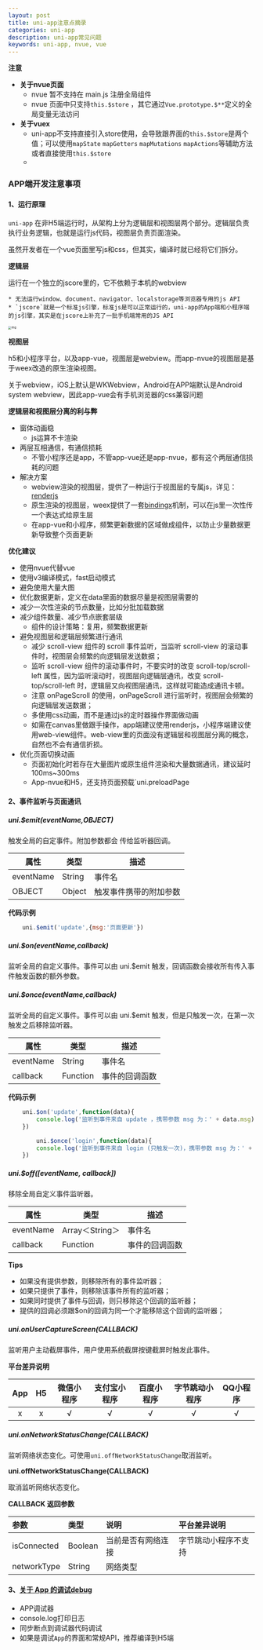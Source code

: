 ```yaml
---
layout: post
title: uni-app注意点摘录
categories: uni-app
description: uni-app常见问题
keywords: uni-app, nvue, vue
---
```


**注意**

- **关于nvue页面**
  - nvue 暂不支持在 main.js 注册全局组件
  - nvue 页面中只支持`this.$store` ，其它通过`Vue.prototype.$**`定义的全局变量无法访问
- **关于vuex**
  - uni-app不支持直接引入store使用，会导致跟界面的`this.$store`是两个值；可以使用`mapState` `mapGetters` `mapMutations` `mapActions`等辅助方法或者直接使用`this.$store`
  - 

### APP端开发注意事项

#### 1、运行原理

`uni-app` 在非H5端运行时，从架构上分为逻辑层和视图层两个部分。逻辑层负责执行业务逻辑，也就是运行js代码，视图层负责页面渲染。

虽然开发者在一个vue页面里写js和css，但其实，编译时就已经将它们拆分。

**逻辑层**

运行在一个独立的jscore里的，它不依赖于本机的webview

	* 无法运行window、document、navigator、localstorage等浏览器专用的js API
	* `jscore`就是一个标准js引擎，标准js是可以正常运行的，uni-app的App端和小程序端的js引擎，其实是在jscore上补充了一批手机端常用的JS API

<img src="https://img.cdn.aliyun.dcloud.net.cn/uni-app/jscore.jpg" alt="img" style="zoom:40%;" />

**视图层**

h5和小程序平台，以及app-vue，视图层是webview。而app-nvue的视图层是基于weex改造的原生渲染视图。

关于webview，iOS上默认是WKWebview，Android在APP端默认是Android system webview，因此app-vue会有手机浏览器的css兼容问题



**逻辑层和视图层分离的利与弊**

* 窗体动画稳
  * js运算不卡渲染
* 两层互相通信，有通信损耗
  * 不管小程序还是app，不管app-vue还是app-nvue，都有这个两层通信损耗的问题
* 解决方案
  * webview渲染的视图层，提供了一种运行于视图层的专属js，详见：[renderjs](https://uniapp.dcloud.io/frame?id=renderjs)
  * 原生渲染的视图层，weex提供了一套[bindingx](https://uniapp.dcloud.io/nvue-api?id=nvue-里使用-bindingx)机制，可以在js里一次性传一个表达式给原生层
  * 在app-vue和小程序，频繁更新数据的区域做成组件，以防止少量数据更新导致整个页面更新

**优化建议**

* 使用nvue代替vue
* 使用v3编译模式，fast启动模式
* 避免使用大量大图
* 优化数据更新，定义在data里面的数据尽量是视图层需要的
* 减少一次性渲染的节点数量，比如分批加载数据
* 减少组件数量、减少节点嵌套层级
  * 组件的设计策略：复用，频繁数据更新
* 避免视图层和逻辑层频繁进行通讯
  * 减少 scroll-view 组件的 scroll 事件监听，当监听 scroll-view 的滚动事件时，视图层会频繁的向逻辑层发送数据；
  * 监听 scroll-view 组件的滚动事件时，不要实时的改变 scroll-top/scroll-left 属性，因为监听滚动时，视图层向逻辑层通讯，改变 scroll-top/scroll-left 时，逻辑层又向视图层通讯，这样就可能造成通讯卡顿。
  * 注意 onPageScroll 的使用，onPageScroll 进行监听时，视图层会频繁的向逻辑层发送数据；
  * 多使用css动画，而不是通过js的定时器操作界面做动画
  * 如需在canvas里做跟手操作，app端建议使用renderjs，小程序端建议使用web-view组件。web-view里的页面没有逻辑层和视图层分离的概念，自然也不会有通信折损。
* 优化页面切换动画
  * 页面初始化时若存在大量图片或原生组件渲染和大量数据通讯，建议延时100ms~300ms
  * App-nvue和H5，还支持页面预载`uni.preloadPage





#### 2、事件监听与页面通讯

##### uni.$emit(eventName,OBJECT)

触发全局的自定事件。附加参数都会	传给监听器回调。

| 属性      | 类型   | 描述                   |
| --------- | ------ | ---------------------- |
| eventName | String | 事件名                 |
| OBJECT    | Object | 触发事件携带的附加参数 |

**代码示例**

```javascript
    uni.$emit('update',{msg:'页面更新'})
```

##### uni.$on(eventName,callback)

监听全局的自定义事件。事件可以由 uni.$emit 触发，回调函数会接收所有传入事件触发函数的额外参数。

##### uni.$once(eventName,callback)

监听全局的自定义事件。事件可以由 uni.$emit 触发，但是只触发一次，在第一次触发之后移除监听器。

| 属性      | 类型     | 描述           |
| --------- | -------- | -------------- |
| eventName | String   | 事件名         |
| callback  | Function | 事件的回调函数 |

**代码示例**

```javascript
    uni.$on('update',function(data){
        console.log('监听到事件来自 update ，携带参数 msg 为：' + data.msg);
    })

		uni.$once('login',function(data){
        console.log('监听到事件来自 login (只触发一次)，携带参数 msg 为：' + data.msg);
    })
```

##### uni.$off([eventName, callback\])

移除全局自定义事件监听器。

| 属性      | 类型            | 描述           |
| --------- | --------------- | -------------- |
| eventName | Array＜String＞ | 事件名         |
| callback  | Function        | 事件的回调函数 |

**Tips**

- 如果没有提供参数，则移除所有的事件监听器；
- 如果只提供了事件，则移除该事件所有的监听器；
- 如果同时提供了事件与回调，则只移除这个回调的监听器；
- 提供的回调必须跟$on的回调为同一个才能移除这个回调的监听器；

##### uni.onUserCaptureScreen(CALLBACK)

监听用户主动截屏事件，用户使用系统截屏按键截屏时触发此事件。

**平台差异说明**

| App  |  H5  | 微信小程序 | 支付宝小程序 | 百度小程序 | 字节跳动小程序 | QQ小程序 |
| :--: | :--: | :--------: | :----------: | :--------: | :------------: | :------: |
|  x   |  x   |     √      |      √       |     √      |       √        |    √     |

##### uni.onNetworkStatusChange(CALLBACK)

监听网络状态变化。可使用`uni.offNetworkStatusChange`取消监听。

**uni.offNetworkStatusChange(CALLBACK)**

取消监听网络状态变化。

**CALLBACK 返回参数**

| 参数        | 类型    | 说明               | 平台差异说明         |
| :---------- | :------ | :----------------- | :------------------- |
| isConnected | Boolean | 当前是否有网络连接 | 字节跳动小程序不支持 |
| networkType | String  | 网络类型           |                      |





#### 3、[关于 App 的调试debug](https://uniapp.dcloud.io/snippet?id=关于-app-的调试debug)

- APP调试器
- console.log打印日志
- 同步断点到调试器代码调试
- 如果是调试`App`的界面和常规API，推荐编译到H5端

